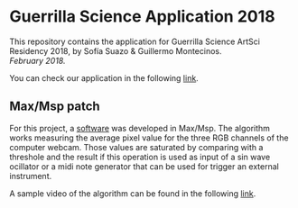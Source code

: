 # Guerrilla Science Application 2018

This repository contains the application for Guerrilla Science ArtSci Residency 2018, by Sofía Suazo & Guillermo Montecinos.<br>
*February 2018.*<br>

You can check our application in the following [link](https://github.com/guillemontecinos/guerrilla_science_application_2018/blob/master/application.md).

## Max/Msp patch
For this project, a [software](https://github.com/guillemontecinos/guerrilla_science_application_2018/tree/master/max_patch) was developed in Max/Msp. The algorithm works measuring the average pixel value for the three RGB channels of the computer webcam. Those values are saturated by comparing with a threshole and the result if this operation is used as input of a sin wave ocillator or a midi note generator that can be used for trigger an external instrument.<br>

A sample video of the algorithm can be found in the following [link]().
